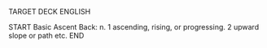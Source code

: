 TARGET DECK
ENGLISH

START
Basic
Ascent
Back: n. 1 ascending, rising, or progressing. 2 upward slope or path etc.
END
